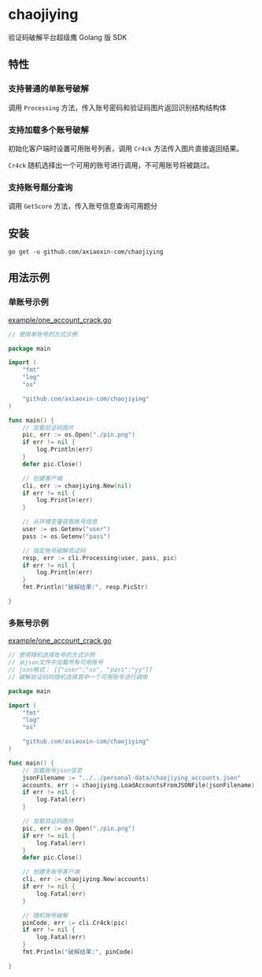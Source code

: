 # chaojiying

验证码破解平台超级鹰 Golang 版 SDK

## 特性

### 支持普通的单账号破解

调用 `Processing` 方法，传入账号密码和验证码图片返回识别结构结构体

### 支持加载多个账号破解

初始化客户端时设置可用账号列表，调用 `Cr4ck` 方法传入图片直接返回结果。

`Cr4ck` 随机选择出一个可用的账号进行调用，不可用账号将被跳过。

### 支持账号题分查询

调用 `GetScore` 方法，传入账号信息查询可用题分


## 安装

```
go get -u github.com/axiaoxin-com/chaojiying
```


## 用法示例

### 单账号示例

[example/one_account_crack.go](https://github.com/axiaoxin-com/chaojiying/blob/master/example/one_account_crack.go)

```go
// 使用单账号的方式示例

package main

import (
	"fmt"
	"log"
	"os"

	"github.com/axiaoxin-com/chaojiying"
)

func main() {
	// 加载验证码图片
	pic, err := os.Open("./pin.png")
	if err != nil {
		log.Println(err)
	}
	defer pic.Close()

	// 创建客户端
	cli, err := chaojiying.New(nil)
	if err != nil {
		log.Println(err)
	}

	// 从环境变量获取账号信息
	user := os.Getenv("user")
	pass := os.Getenv("pass")

	// 指定账号破解验证码
	resp, err := cli.Processing(user, pass, pic)
	if err != nil {
		log.Println(err)
	}
	fmt.Println("破解结果:", resp.PicStr)

}
```

### 多账号示例

[example/one_account_crack.go](https://github.com/axiaoxin-com/chaojiying/blob/master/example/random_account_crack.go)

```go
// 使用随机选择账号的方式示例
// 从json文件中加载所有可用账号
// json格式： [{"user":"xx", "pass":"yy"}]
// 破解验证码时随机选择其中一个可用账号进行调用

package main

import (
	"fmt"
	"log"
	"os"

	"github.com/axiaoxin-com/chaojiying"
)

func main() {
	// 加载账号json信息
	jsonFilename := "../../personal-data/chaojiying_accounts.json"
	accounts, err := chaojiying.LoadAccountsFromJSONFile(jsonFilename)
	if err != nil {
		log.Fatal(err)
	}

	// 加载验证码图片
	pic, err := os.Open("./pin.png")
	if err != nil {
		log.Fatal(err)
	}
	defer pic.Close()

	// 创建多账号客户端
	cli, err := chaojiying.New(accounts)
	if err != nil {
		log.Fatal(err)
	}

	// 随机账号破解
	pinCode, err := cli.Cr4ck(pic)
	if err != nil {
		log.Fatal(err)
	}
	fmt.Println("破解结果:", pinCode)

}
```
